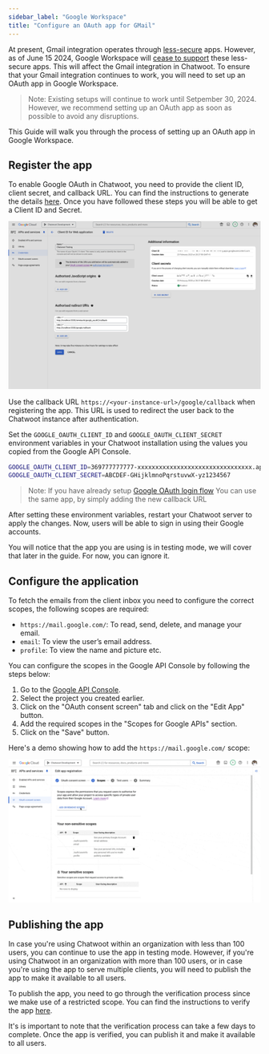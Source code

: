 ```yaml
---
sidebar_label: "Google Workspace"
title: "Configure an OAuth app for GMail"
---
```


At present, Gmail integration operates through [less-secure](https://support.google.com/accounts/answer/6010255?hl=en) apps. However, as of June 15 2024, Google Workspace will [cease to support](https://workspaceupdates.googleblog.com/2023/09/winding-down-google-sync-and-less-secure-apps-support.html) these less-secure apps. This will affect the Gmail integration in Chatwoot. To ensure that your Gmail integration continues to work, you will need to set up an OAuth app in Google Workspace.

> Note: Existing setups will continue to work until Setpember 30, 2024. However, we recommend setting up an OAuth app as soon as possible to avoid any disruptions.

This Guide will walk you through the process of setting up an OAuth app in Google Workspace.

## Register the app

To enable Google OAuth in Chatwoot, you need to provide the client ID, client secret, and callback URL. You can find the instructions to generate the details [here](https://support.google.com/cloud/answer/6158849). Once you have followed these steps you will be able to get a Client ID and Secret.

![register-an-app](./images/google/oauth-app-setup.png)

Use the callback URL `https://<your-instance-url>/google/callback` when registering the app. This URL is used to redirect the user back to the Chatwoot instance after authentication.

Set the `GOOGLE_OAUTH_CLIENT_ID` and `GOOGLE_OAUTH_CLIENT_SECRET` environment variables in your Chatwoot installation using the values you copied from the Google API Console.

```bash
GOOGLE_OAUTH_CLIENT_ID=369777777777-xxxxxxxxxxxxxxxxxxxxxxxxxxxxxxxx.apps.googleusercontent.com
GOOGLE_OAUTH_CLIENT_SECRET=ABCDEF-GHijklmnoPqrstuvwX-yz1234567
```

> Note: If you have already setup [Google OAuth login flow](https://www.chatwoot.com/docs/self-hosted/configuration/environment-variables#google-oauth) You can use the same app, by simply adding the new callback URL

After setting these environment variables, restart your Chatwoot server to apply the changes. Now, users will be able to sign in using their Google accounts.

You will notice that the app you are using is in testing mode, we will cover that later in the guide. For now, you can ignore it.

## Configure the application

To fetch the emails from the client inbox you need to configure the correct scopes, the following scopes are required:

- `https://mail.google.com/`: To read, send, delete, and manage your email.
- `email`: To view the user’s email address.
- `profile`: To view the name and picture etc.

You can configure the scopes in the Google API Console by following the steps below:

1. Go to the [Google API Console](https://console.developers.google.com/).
2. Select the project you created earlier.
3. Click on the "OAuth consent screen" tab and click on the "Edit App" button.
4. Add the required scopes in the "Scopes for Google APIs" section.
5. Click on the "Save" button.

Here's a demo showing how to add the `https://mail.google.com/` scope:

![Demo add scope](./images/google/add-scope-demo.gif)

## Publishing the app

In case you're using Chatwoot within an organization with less than 100 users, you can continue to use the app in testing mode. However, if you're using Chatwoot in an organization with more than 100 users, or in case you're using the app to serve multiple clients, you will need to publish the app to make it available to all users.

To publish the app, you need to go through the verification process since we make use of a restricted scope. You can find the instructions to verify the app [here](https://support.google.com/cloud/answer/9110914).

It's is important to note that the verification process can take a few days to complete. Once the app is verified, you can publish it and make it available to all users.
